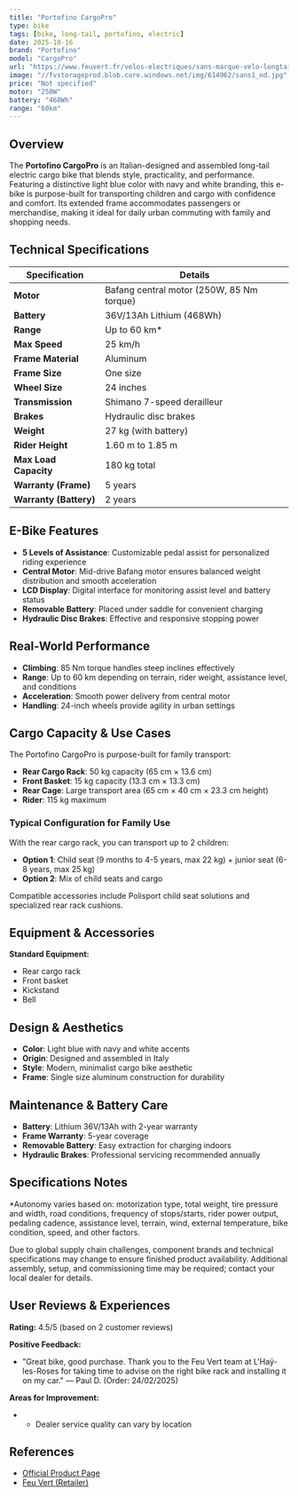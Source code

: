 ```yaml
---
title: "Portofino CargoPro"
type: bike
tags: [bike, long-tail, portofino, electric]
date: 2025-10-16
brand: "Portofino"
model: "CargoPro"
url: "https://www.feuvert.fr/velos-electriques/sans-marque-velo-longtail-electrique-portofino-cargopro-bleu/p614962.html"
image: "//fvstorageprod.blob.core.windows.net/img/614962/sans1_nd.jpg"
price: "Not specified"
motor: "250W"
battery: "468Wh"
range: "60km"
---
```


## Overview

The **Portofino CargoPro** is an Italian-designed and assembled long-tail electric cargo bike that blends style, practicality, and performance. Featuring a distinctive light blue color with navy and white branding, this e-bike is purpose-built for transporting children and cargo with confidence and comfort. Its extended frame accommodates passengers or merchandise, making it ideal for daily urban commuting with family and shopping needs.

## Technical Specifications

| Specification          | Details                                   |
| ---------------------- | ----------------------------------------- |
| **Motor**              | Bafang central motor (250W, 85 Nm torque) |
| **Battery**            | 36V/13Ah Lithium (468Wh)                  |
| **Range**              | Up to 60 km\*                             |
| **Max Speed**          | 25 km/h                                   |
| **Frame Material**     | Aluminum                                  |
| **Frame Size**         | One size                                  |
| **Wheel Size**         | 24 inches                                 |
| **Transmission**       | Shimano 7-speed derailleur                |
| **Brakes**             | Hydraulic disc brakes                     |
| **Weight**             | 27 kg (with battery)                      |
| **Rider Height**       | 1.60 m to 1.85 m                          |
| **Max Load Capacity**  | 180 kg total                              |
| **Warranty (Frame)**   | 5 years                                   |
| **Warranty (Battery)** | 2 years                                   |

## E-Bike Features

- **5 Levels of Assistance**: Customizable pedal assist for personalized riding experience
- **Central Motor**: Mid-drive Bafang motor ensures balanced weight distribution and smooth acceleration
- **LCD Display**: Digital interface for monitoring assist level and battery status
- **Removable Battery**: Placed under saddle for convenient charging
- **Hydraulic Disc Brakes**: Effective and responsive stopping power

## Real-World Performance

- **Climbing**: 85 Nm torque handles steep inclines effectively
- **Range**: Up to 60 km depending on terrain, rider weight, assistance level, and conditions
- **Acceleration**: Smooth power delivery from central motor
- **Handling**: 24-inch wheels provide agility in urban settings

## Cargo Capacity & Use Cases

The Portofino CargoPro is purpose-built for family transport:

- **Rear Cargo Rack**: 50 kg capacity (65 cm × 13.6 cm)
- **Front Basket**: 15 kg capacity (13.3 cm × 13.3 cm)
- **Rear Cage**: Large transport area (65 cm × 40 cm × 23.3 cm height)
- **Rider**: 115 kg maximum

### Typical Configuration for Family Use

With the rear cargo rack, you can transport up to 2 children:

- **Option 1**: Child seat (9 months to 4-5 years, max 22 kg) + junior seat (6-8 years, max 25 kg)
- **Option 2**: Mix of child seats and cargo

Compatible accessories include Polisport child seat solutions and specialized rear rack cushions.

## Equipment & Accessories

**Standard Equipment:**

- Rear cargo rack
- Front basket
- Kickstand
- Bell

## Design & Aesthetics

- **Color**: Light blue with navy and white accents
- **Origin**: Designed and assembled in Italy
- **Style**: Modern, minimalist cargo bike aesthetic
- **Frame**: Single size aluminum construction for durability

## Maintenance & Battery Care

- **Battery**: Lithium 36V/13Ah with 2-year warranty
- **Frame Warranty**: 5-year coverage
- **Removable Battery**: Easy extraction for charging indoors
- **Hydraulic Brakes**: Professional servicing recommended annually

## Specifications Notes

\*Autonomy varies based on: motorization type, total weight, tire pressure and width, road conditions, frequency of stops/starts, rider power output, pedaling cadence, assistance level, terrain, wind, external temperature, bike condition, speed, and other factors.

Due to global supply chain challenges, component brands and technical specifications may change to ensure finished product availability. Additional assembly, setup, and commissioning time may be required; contact your local dealer for details.

## User Reviews & Experiences

**Rating:** 4.5/5 (based on 2 customer reviews)

**Positive Feedback:**

- "Great bike, good purchase. Thank you to the Feu Vert team at L'Haÿ-les-Roses for taking time to advise on the right bike rack and installing it on my car." — Paul D. (Order: 24/02/2025)

**Areas for Improvement:**

- - Dealer service quality can vary by location

## References

- [Official Product Page](https://www.feuvert.fr/velos-electriques/sans-marque-velo-longtail-electrique-portofino-cargopro-bleu/p614962.html)
- [Feu Vert (Retailer)](https://www.feuvert.fr)
